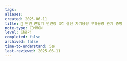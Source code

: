 ```yaml
---
tags: 
aliases: 
created: 2025-06-11
title: 📝 단권 변압기 변연장 3각 결선 자기용량 부하용량 관계 증명
note-type: COMMON
level: 전문가
completed: false
archived: false
time-to-understand: 5분
last-reviewed: 2025-06-11
---
```




